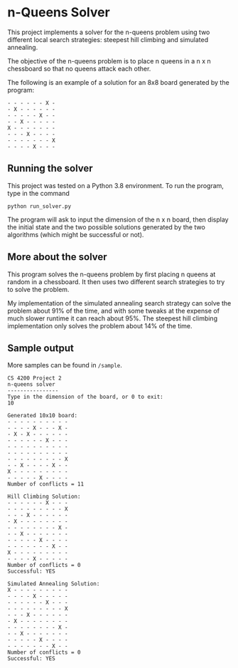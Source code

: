# n-Queens Solver

This project implements a solver for the n-queens problem using two different
local search strategies: steepest hill climbing and simulated annealing.

The objective of the n-queens problem is to place n queens in a n x n chessboard
so that no queens attack each other.

The following is an example of a solution for an 8x8 board generated by the
program:

```
- - - - - - X -
- X - - - - - -
- - - - - X - -
- - X - - - - -
X - - - - - - -
- - - X - - - -
- - - - - - - X
- - - - X - - -
```

## Running the solver

This project was tested on a Python 3.8 environment. To run the program, type in
the command

```python run_solver.py```

The program will ask to input the dimension of the n x n board, then display the
initial state and the two possible solutions generated by the two algorithms
(which might be successful or not).

## More about the solver

This program solves the n-queens problem by first placing n queens at random
in a chessboard. It then uses two different search strategies to try to solve
the problem.

My implementation of the simulated annealing search strategy can solve the
problem about 91% of the time, and with some tweaks at the expense of much
slower runtime it can reach about 95%. The steepest hill climbing implementation
only solves the problem about 14% of the time.

## Sample output

More samples can be found in `/sample`.

```
CS 4200 Project 2
n-queens solver
----------------
Type in the dimension of the board, or 0 to exit:
10

Generated 10x10 board:
- - - - - - - - - -
- - - - X - - - X -
- X - X - - - - - -
- - - - - - X - - -
- - - - - - - - - -
- - - - - - - - - -
- - - - - - - - - X
- - X - - - - X - -
X - - - - - - - - -
- - - - - X - - - -
Number of conflicts = 11

Hill Climbing Solution:
- - - - - - X - - -
- - - - - - - - - X
- - - X - - - - - -
- X - - - - - - - -
- - - - - - - - X -
- - X - - - - - - -
- - - - - X - - - -
- - - - - - - X - -
X - - - - - - - - -
- - - - X - - - - -
Number of conflicts = 0
Successful: YES

Simulated Annealing Solution:
X - - - - - - - - -
- - - - X - - - - -
- - - - - - X - - -
- - - - - - - - - X
- - - X - - - - - -
- X - - - - - - - -
- - - - - - - - X -
- - X - - - - - - -
- - - - - X - - - -
- - - - - - - X - -
Number of conflicts = 0
Successful: YES
```
